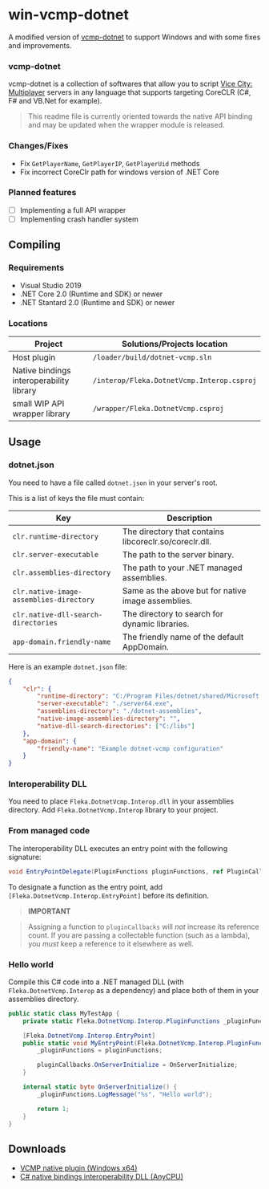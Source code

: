 # win-vcmp-dotnet

A modified version of [vcmp-dotnet](https://gitlab.com/fleka_e/dotnet-vcmp/) to support Windows and with some fixes and improvements.

### vcmp-dotnet

vcmp-dotnet is a collection of softwares that allow you to script [Vice City: Multiplayer](https://vc-mp.org) servers in any language that supports targeting CoreCLR (C#, F# and VB.Net for example).

> This readme file is currently oriented towards the native API binding and may be updated when the wrapper module is released.

### Changes/Fixes

* Fix `GetPlayerName`, `GetPlayerIP`, `GetPlayerUid` methods
* Fix incorrect CoreClr path for windows version of .NET Core

### Planned features

- [ ] Implementing a full API wrapper
- [ ] Implementing crash handler system

## Compiling

### Requirements

* Visual Studio 2019
* .NET Core 2.0 (Runtime and SDK) or newer
* .NET Stantard 2.0 (Runtime and SDK) or newer

### Locations

| Project                                  | Solutions/Projects location                |
| ---------------------------------------- | ------------------------------------------ |
| Host plugin                              | `/loader/build/dotnet-vcmp.sln`            |
| Native bindings interoperability library | `/interop/Fleka.DotnetVcmp.Interop.csproj` |
| small WIP API wrapper library            | `/wrapper/Fleka.DotnetVcmp.csproj`         |

## Usage

### dotnet.json

You need to have a file called `dotnet.json` in your server's root.

This is a list of keys the file must contain:

| Key                                      | Description                                            |
| ---------------------------------------- | ------------------------------------------------------ |
| `clr.runtime-directory`                  | The directory that contains libcoreclr.so/coreclr.dll. |
| `clr.server-executable`                  | The path to the server binary.                         |
| `clr.assemblies-directory`               | The path to your .NET managed assemblies.              |
| `clr.native-image-assemblies-directory`  | Same as the above but for native image assemblies.     |
| `clr.native-dll-search-directories`      | The directory to search for dynamic libraries.         |
| `app-domain.friendly-name`               | The friendly name of the default AppDomain.            |

Here is an example `dotnet.json` file:

```json
{
    "clr": {
        "runtime-directory": "C:/Program Files/dotnet/shared/Microsoft.NETCore.App/3.0.0",
        "server-executable": "./server64.exe",
        "assemblies-directory": "./dotnet-assemblies",
        "native-image-assemblies-directory": "",
        "native-dll-search-directories": ["C:/libs"]
    },
    "app-domain": {
        "friendly-name": "Example dotnet-vcmp configuration"
    }
}
```

### Interoperability DLL

You need to place `Fleka.DotnetVcmp.Interop.dll` in your assemblies directory. Add `Fleka.DotnetVcmp.Interop` library to your project.

### From managed code

The interoperability DLL executes an entry point with the following signature:

```cs
void EntryPointDelegate(PluginFunctions pluginFunctions, ref PluginCallbacks pluginCallbacks)
```

To designate a function as the entry point, add `[Fleka.DotnetVcmp.Interop.EntryPoint]` before its definition.

> **IMPORTANT**

> Assigning a function to `pluginCallbacks` will _not_ increase its reference count.
> If you are passing a collectable function (such as a lambda), you _must_ keep a
> reference to it elsewhere as well.

### Hello world

Compile this C# code into a .NET managed DLL (with `Fleka.DotnetVcmp.Interop` as a dependency) and place both of them in your assemblies directory.

```cs
public static class MyTestApp {
    private static Fleka.DotnetVcmp.Interop.PluginFunctions _pluginFunctions;

    [Fleka.DotnetVcmp.Interop.EntryPoint]
    public static void MyEntryPoint(Fleka.DotnetVcmp.Interop.PluginFunctions pluginFunctions, ref Fleka.DotnetVcmp.Interop.PluginCallbacks pluginCallbacks) {
        _pluginFunctions = pluginFunctions;

        pluginCallbacks.OnServerInitialize = OnServerInitialize;
    }

    internal static byte OnServerInitialize() {
        _pluginFunctions.LogMessage("%s", "Hello world");

        return 1;
    }
}
```

## Downloads

- [VCMP native plugin (Windows x64)](https://github.com/ahmed605/win-vcmp-dotnet/releases/latest/download/dotnet-vcmp.dll)
- [C# native bindings interoperability DLL (AnyCPU)](https://github.com/ahmed605/win-vcmp-dotnet/releases/latest/download/Fleka.DotnetVcmp.Interop.dll)
